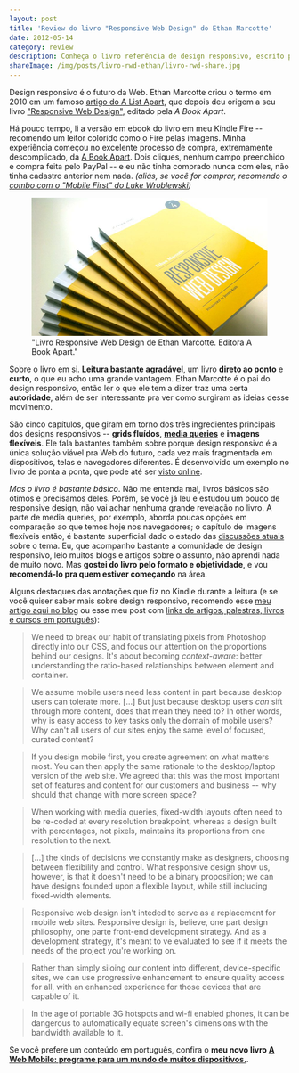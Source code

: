 ```yaml
---
layout: post
title: 'Review do livro "Responsive Web Design" do Ethan Marcotte'
date: 2012-05-14
category: review
description: Conheça o livro referência de design responsivo, escrito pelo criador da técnica, Ethan Marcotte
shareImage: /img/posts/livro-rwd-ethan/livro-rwd-share.jpg
---
```


Design responsivo é o futuro da Web. Ethan Marcotte criou o termo em 2010 em um famoso [artigo do A List Apart](http://www.alistapart.com/articles/responsive-web-design/ "Artigo original do Ethan sobre RWD"), que depois deu origem a seu livro ["Responsive Web Design"](http://www.abookapart.com/products/responsive-web-design), editado pela *A Book Apart*.

Há pouco tempo, li a versão em ebook do livro em meu Kindle Fire -- recomendo um leitor colorido como o Fire pelas imagens. Minha experiência começou no excelente processo de compra, extremamente descomplicado, da [A Book Apart](http://www.abookapart.com/). Dois cliques, nenhum campo preenchido e compra feita pelo PayPal -- e eu não tinha comprado nunca com eles, não tinha cadastro anterior nem nada. *(aliás, se você for comprar, recomendo o [combo com o "Mobile First" do Luke Wroblewski](http://www.abookapart.com/products/mobile-first-responsive-web-design-bundle))*

<figure>
	<img src="/img/posts/livro-rwd-ethan/livro-rwd.jpg">
	<figcaption>"Livro Responsive Web Design de Ethan Marcotte. Editora A Book Apart."</figcaption>
</figure>

Sobre o livro em si. **Leitura bastante agradável**, um livro **direto ao ponto** e **curto**, o que eu acho uma grande vantagem. Ethan Marcotte é o pai do design responsivo, então ler o que ele tem a dizer traz uma certa **autoridade**, além de ser interessante pra ver como surgiram as ideias desse movimento.

São cinco capítulos, que giram em torno dos três ingredientes principais dos designs responsivos -- **grids fluídos**, **[media queries](http://blog.caelum.com.br/flexibilidade-em-paginas-para-dispositivos-moveis-com-media-queries/ "Artigo sobre Media queries no Blog da Caelum")** e **imagens flexíveis**. Ele fala bastantes também sobre porque design responsivo é a única solução viável pra Web do futuro, cada vez mais fragmentada em dispositivos, telas e navegadores diferentes. É desenvolvido um exemplo no livro de ponta a ponta, que pode até ser [visto online](http://responsivewebdesign.com/robot/ "Exemplo do livro").

*Mas o livro é bastante básico*. Não me entenda mal, livros básicos são ótimos e precisamos deles. Porém, se você já leu e estudou um pouco de responsive design, não vai achar nenhuma grande revelação no livro. A parte de media queries, por exemplo, aborda poucas opções em comparação ao que temos hoje nos navegadores; o capítulo de imagens flexíveis então, é bastante superficial dado o estado das [discussões atuais](http://css-tricks.com/which-responsive-images-solution-should-you-use/ "Vários frameworks de imagens responsivas") sobre o tema. Eu, que acompanho bastante a comunidade de design responsivo, leio muitos blogs e artigos sobre o assunto, não aprendi nada de muito novo. Mas **gostei do livro pelo formato e objetividade**, e vou **recomendá-lo pra quem estiver começando** na área.

Alguns destaques das anotações que fiz no Kindle durante a leitura (e se você quiser saber mais sobre design responsivo, recomendo esse [meu artigo aqui no blog](/responsive-web-design/ "Artigo: Design Responsivo por uma Web Única") ou esse meu post com [links de artigos, palestras, livros e cursos em português](/diretorio-design-responsivo/)):

> We need to break our habit of translating pixels from Photoshop directly into our CSS, and focus our attention on the proportions behind our designs. It's about becoming *context-aware*: better understanding the ratio-based relationships between element and container.

<!---->
> We assume mobile users need less content in part because desktop users can tolerate more. [...] But just because desktop users *can* sift through more content, does that mean they need to? In other words, why is easy access to key tasks only the domain of mobile users? Why can't all users of our sites enjoy the same level of focused, curated content?

<!---->
> If you design mobile first, you create agreement on what matters most. You can then apply the same rationale to the desktop/laptop version of the web site. We agreed that this was the most important set of features and content for our customers and business -- why should that change with more screen space?

<!---->
> When working with media queries, fixed-width layouts often need to be re-coded at every resolution breakpoint, whereas a design built with percentages, not pixels, maintains its proportions from one resolution to the next.

<!---->
> [...] the kinds of decisions we constantly make as designers, choosing between flexibility and control. What responsive design show us, however, is that it doesn't need to be a binary proposition; we can have designs founded upon a flexible layout, while still including fixed-width elements.

<!---->
> Responsive web design isn't inteded to serve as a replacement for mobile web sites. Responsive design is,  believe, one part design philosophy, one parte front-end development strategy. And as a development strategy, it's meant to ve evaluated to see if it meets the needs of the project you're working on.

<!---->
> Rather than simply siloing our content into different, device-specific sites, we can use progressive enhancement to ensure quality access for all, with an enhanced experience for those devices that are capable of it.

<!---->
> In the age of portable 3G hotspots and wi-fi enabled phones, it can be dangerous to automatically equate screen's dimensions with the bandwidth available to it.

Se você prefere um conteúdo em português, confira o **meu novo livro [A Web Mobile: programe para um mundo de muitos dispositivos.](/livro-web-mobile/)**. 

